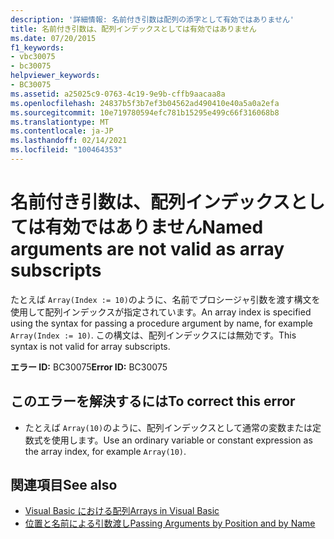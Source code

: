 ```yaml
---
description: '詳細情報: 名前付き引数は配列の添字として有効ではありません'
title: 名前付き引数は、配列インデックスとしては有効ではありません
ms.date: 07/20/2015
f1_keywords:
- vbc30075
- bc30075
helpviewer_keywords:
- BC30075
ms.assetid: a25025c9-0763-4c19-9e9b-cffb9aacaa8a
ms.openlocfilehash: 24837b5f3b7ef3b04562ad490410e40a5a0a2efa
ms.sourcegitcommit: 10e719780594efc781b15295e499c66f316068b8
ms.translationtype: MT
ms.contentlocale: ja-JP
ms.lasthandoff: 02/14/2021
ms.locfileid: "100464353"
---
```

# <a name="named-arguments-are-not-valid-as-array-subscripts"></a><span data-ttu-id="c45e8-103">名前付き引数は、配列インデックスとしては有効ではありません</span><span class="sxs-lookup"><span data-stu-id="c45e8-103">Named arguments are not valid as array subscripts</span></span>

<span data-ttu-id="c45e8-104">たとえば `Array(Index := 10)`のように、名前でプロシージャ引数を渡す構文を使用して配列インデックスが指定されています。</span><span class="sxs-lookup"><span data-stu-id="c45e8-104">An array index is specified using the syntax for passing a procedure argument by name, for example `Array(Index := 10)`.</span></span> <span data-ttu-id="c45e8-105">この構文は、配列インデックスには無効です。</span><span class="sxs-lookup"><span data-stu-id="c45e8-105">This syntax is not valid for array subscripts.</span></span>  
  
 <span data-ttu-id="c45e8-106">**エラー ID:** BC30075</span><span class="sxs-lookup"><span data-stu-id="c45e8-106">**Error ID:** BC30075</span></span>  
  
## <a name="to-correct-this-error"></a><span data-ttu-id="c45e8-107">このエラーを解決するには</span><span class="sxs-lookup"><span data-stu-id="c45e8-107">To correct this error</span></span>  
  
- <span data-ttu-id="c45e8-108">たとえば `Array(10)`のように、配列インデックスとして通常の変数または定数式を使用します。</span><span class="sxs-lookup"><span data-stu-id="c45e8-108">Use an ordinary variable or constant expression as the array index, for example `Array(10)`.</span></span>  
  
## <a name="see-also"></a><span data-ttu-id="c45e8-109">関連項目</span><span class="sxs-lookup"><span data-stu-id="c45e8-109">See also</span></span>

- [<span data-ttu-id="c45e8-110">Visual Basic における配列</span><span class="sxs-lookup"><span data-stu-id="c45e8-110">Arrays in Visual Basic</span></span>](../programming-guide/language-features/arrays/index.md)
- [<span data-ttu-id="c45e8-111">位置と名前による引数渡し</span><span class="sxs-lookup"><span data-stu-id="c45e8-111">Passing Arguments by Position and by Name</span></span>](../programming-guide/language-features/procedures/passing-arguments-by-position-and-by-name.md)
